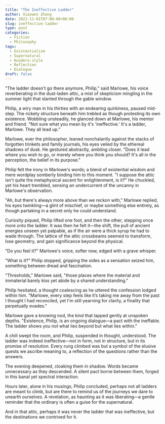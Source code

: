 ```yaml
---
title: "The Ineffective Ladder"
author: Xiaowen Zhang
date: 2022-11-01T07:00:00+08:00
slug: ineffective-ladder
type: post
categories:
  - Fiction
  - Philosophy
tags:
  - Existentialism
  - Supernatural
  - Kundera-style
  - Reflection
  - Dialogue
draft: false
---
```


"The ladder doesn't go there anymore, Philip," said Marlowe, his voice reverberating in the dust-laden attic, a mist of skepticism mingling in the summer light that slanted through the gable window.

Philip, a wiry man in his thirties with an endearing quirkiness, paused mid-step. The rickety structure beneath him trebled as though protesting its own existence. Wobbling unsteadily, he glanced down at Marlowe, his mentor and friend. "Not sure what you mean by it's 'ineffective.' It's a ladder, Marlowe. They all lead up."

Marlowe, ever the philosopher, leaned nonchalantly against the stacks of forgotten trinkets and family journals, his eyes veiled by the ethereal shadows of dusk. He gestured abstractly, ambling closer. "Does it lead where you wish to go, or merely where you think you should? It's all in the perception, the belief in its purpose."

Philip felt the irony in Marlowe's words; a blend of existential wisdom and mere wordplay somberly binding him to this moment. "I suppose the attic isn't quite the metaphysical ascent for enlightenment, is it?" He chuckled, yet his heart trembled, sensing an undercurrent of the uncanny in Marlowe's observation.

"Ah, but there's always more above than we reckon with," Marlowe replied, his eyes twinkling—a glint of mischief, or maybe something else entirely, as though partaking in a secret only he could understand. 

Curiosity piqued, Philip lifted one foot, and then the other, stepping once more onto the ladder. It was then he felt it—the shift, the pull of ancient energies unseen yet palpable, as if the air were a thick syrup he had to wade through. The lattice of the attic crossbeams seemed to transform, lose geometry, and gain significance beyond the physical. 

"Do you feel it?" Marlowe's voice, softer now, edged with a grave whisper. 

"What is it?" Philip stopped, gripping the sides as a sensation seized him, something between dread and fascination. 

"Thresholds," Marlowe said, "those places where the material and immaterial barely kiss yet abide by a shared understanding."

Philip hesitated, a thought coalescing as he uttered the confession lodged within him. "Marlowe, every step feels like it’s taking me away from the past I thought I had reconciled, yet I'm still yearning for clarity, a finality that perpetually evades."

Marlowe gave a knowing nod, the kind that lapped gently at unspoken depths. "Existence, Philip, is an ongoing dialogue—a pact with the ineffable. The ladder shows you not what lies beyond but what lies within."

A chill swept the room, and Philip, suspended in thought, understood. The ladder was indeed ineffective—not in form, not in structure, but in its promise of resolution. Every rung climbed was but a symbol of the elusive quests we ascribe meaning to, a reflection of the questions rather than the answers.

The evening deepened, cloaking them in shadow. Words became unnecessary as they descended. A silent pact borne between them, forged in this banal yet spectral interaction.

Hours later, alone in his musings, Philip concluded, perhaps not all ladders are meant to climb, but are there to remind us of the journeys we dare to unearth ourselves. A revelation, as haunting as it was liberating—a gentle reminder that the ordinary is often a guise for the supernatural.

And in that attic, perhaps it was never the ladder that was ineffective, but the destinations we contrived for it.